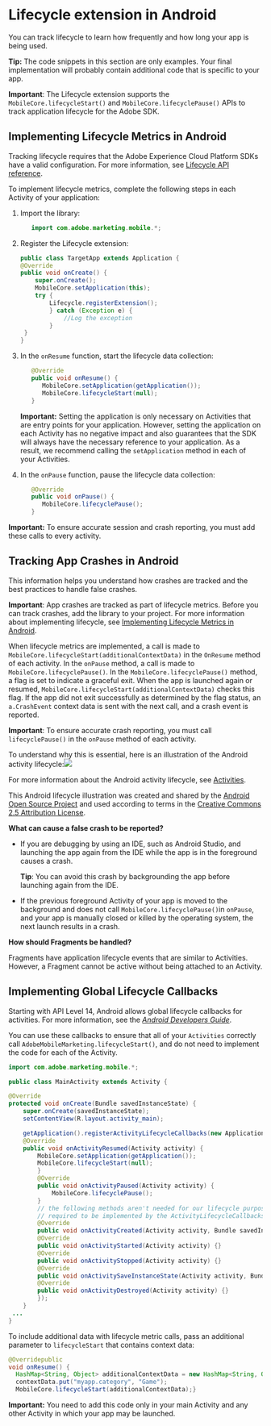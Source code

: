 # Lifecycle extension in Android

You can track lifecycle to learn how frequently and how long your app is being used.

**Tip:** The code snippets in this section are only examples. Your final implementation will probably contain additional code that is specific to your app.

**Important**: The Lifecycle extension supports the `MobileCore.lifecycleStart()` and `MobileCore.lifecyclePause()` APIs to track application lifecycle for the Adobe SDK.

## Implementing Lifecycle Metrics in Android  <a id="implementing-lifecycle-metrics-in-android"></a>

Tracking lifecycle requires that the Adobe Experience Cloud Platform SDKs have a valid configuration. For more information, see [Lifecycle API reference](https://aep-sdks.gitbook.io/docs/using-mobile-extensions/mobile-core/lifecycle/lifecycle-api-reference).

To implement lifecycle metrics, complete the following steps in each Activity of your application:

1. Import the library:

   ```java
      import com.adobe.marketing.mobile.*;
   ```

2. Register the Lifecycle extension:

   ```java
   public class TargetApp extends Application {​ 
   @Override 
   public void onCreate() {     
       super.onCreate();
       MobileCore.setApplication(this);​     
       try {
           Lifecycle.registerExtension();     
           } catch (Exception e) {         
               //Log the exception     
           } 
    }
   }
   ```

3. In the `onResume` function, start the lifecycle data collection:

   ```java
      @Override
      public void onResume() {
         MobileCore.setApplication(getApplication());      
         MobileCore.lifecycleStart(null);   
      }
   ```

   **Important:** Setting the application is only necessary on Activities that are entry points for your application. However, setting the application on each Activity has no negative impact and also guarantees that the SDK will always have the necessary reference to your application. As a result, we recommend calling the `setApplication` method in each of your Activities.

4. In the `onPause` function, pause the lifecycle data collection:

   ```java
      @Override   
      public void onPause() {      
         MobileCore.lifecyclePause();   
      }
   ```

**Important:** To ensure accurate session and crash reporting, you must add these calls to every activity.

## Tracking App Crashes in Android  <a id="tracking-app-crashes-in-android"></a>

This information helps you understand how crashes are tracked and the best practices to handle false crashes.

**Important**: App crashes are tracked as part of lifecycle metrics. Before you can track crashes, add the library to your project. For more information about implementing lifecycle, see [Implementing Lifecycle Metrics in Android](https://aep-sdks.gitbook.io/docs/using-mobile-extensions/mobile-core/lifecycle/lifecycle-extension-in-android#implementing-lifecycle-metrics-in-android).

When lifecycle metrics are implemented, a call is made to `MobileCore.lifecycleStart(additionalContextData)` in the `OnResume` method of each activity. In the `onPause` method, a call is made to `MobileCore.lifecyclePause()`. In the `MobileCore.lifecyclePause()` method, a flag is set to indicate a graceful exit. When the app is launched again or resumed, `MobileCore.lifecycleStart(additionalContextData)` checks this flag. If the app did not exit successfully as determined by the flag status, an `a.CrashEvent` context data is sent with the next call, and a crash event is reported.

**Important**: To ensure accurate crash reporting, you must call `lifecyclePause()` in the `onPause` method of each activity.

To understand why this is essential, here is an illustration of the Android activity lifecycle:![](https://blobscdn.gitbook.com/v0/b/gitbook-28427.appspot.com/o/assets%2F-LEjacBAdplK5nbOMI2b%2F-LHtfLJQuwJ-BOkMS_Vd%2F-LHtgvIovrrVwScLXkyL%2Fandroid-crash.png?alt=media&token=1a7bd350-67b0-405f-aa44-ea012549a525)

For more information about the Android activity lifecycle, see [Activities](https://developer.android.com/guide/components/activities/).

This Android lifecycle illustration was created and shared by the [Android Open Source Project](https://source.android.com/) and used according to terms in the [Creative Commons 2.5 Attribution License](https://creativecommons.org/licenses/by/2.5/).

**What can cause a false crash to be reported?**

* If you are debugging by using an IDE, such as Android Studio, and launching the app again from the IDE while the app is in the foreground causes a crash.

  **Tip**: You can avoid this crash by backgrounding the app before launching again from the IDE.

* If the previous foreground Activity of your app is moved to the background and does not call `MobileCore.lifecyclePause()`in `onPause`, and your app is manually closed or killed by the operating system, the next launch results in a crash.

**How should Fragments be handled?**

Fragments have application lifecycle events that are similar to Activities. However, a Fragment cannot be active without being attached to an Activity.

## Implementing Global Lifecycle Callbacks  <a id="implementing-global-lifecycle-callbacks"></a>

Starting with API Level 14, Android allows global lifecycle callbacks for activities. For more information, see the [_Android Developers Guide_](https://developer.android.com/reference/android/app/Application#registerActivityLifecycleCallbacks%28android.app.Application.ActivityLifecycleCallbacks).

You can use these callbacks to ensure that all of your `Activities` correctly call `AdobeMobileMarketing.lifecycleStart()`, and do not need to implement the code for each of the Activity.

```java
import com.adobe.marketing.mobile.*;

public class MainActivity extends Activity {    

@Override    
protected void onCreate(Bundle savedInstanceState) {
    super.onCreate(savedInstanceState);        
    setContentView(R.layout.activity_main);        

    getApplication().registerActivityLifecycleCallbacks(new Application.ActivityLifecycleCallbacks() {        
    @Override        
    public void onActivityResumed(Activity activity) {
        MobileCore.setApplication(getApplication());
        MobileCore.lifecycleStart(null);        
        }        
        @Override        
        public void onActivityPaused(Activity activity) { 
            MobileCore.lifecyclePause();        
        }        
        // the following methods aren't needed for our lifecycle purposes, but are        
        // required to be implemented by the ActivityLifecycleCallbacks object        
        @Override        
        public void onActivityCreated(Activity activity, Bundle savedInstanceState) {}        
        @Override        
        public void onActivityStarted(Activity activity) {}        
        @Override        
        public void onActivityStopped(Activity activity) {}        
        @Override        
        public void onActivitySaveInstanceState(Activity activity, Bundle outState) {}        
        @Override        
        public void onActivityDestroyed(Activity activity) {}        
        });    
    }
 ...
}
```

To include additional data with lifecycle metric calls, pass an additional parameter to `lifecycleStart` that contains context data:

```java
@Overridepublic 
void onResume() {    
  HashMap<String, Object> additionalContextData = new HashMap<String, Object>();    
  contextData.put("myapp.category", "Game");    
  MobileCore.lifecycleStart(additionalContextData);}
```

**Important:** You need to add this code only in your main Activity and any other Activity in which your app may be launched.[    
](https://launch.gitbook.io/marketing-mobile-sdk-v5-by-adobe-documentation/lifecycle)

